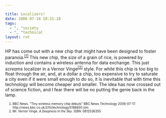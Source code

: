 ```yaml
---

title: Localizers!
date: 2006-07-18 18:31:18
tags:
  - ", "society
  - ", "technical
layout: rut
---
```


HP has come out with a new chip that might have been designed to foster paranoia.<sup><a title="BBC NEWS | Technology | Tiny wireless memory chip debuts" href="http://news.bbc.co.uk/2/hi/technology/5186650.stm">[1]</a></sup>  This new chip, the size of a grain of rice, is powered by induction and contains a wireless antenna for data exchange.  This just <em>screams</em> localizer in a Vernor Vinge<sup><a title="A Deepness in the Sky: A Novel (Zones of Thought) (Mass Market Paperback) " href="http://www.amazon.com/gp/product/0812536355/sr=8-4/qid=1153246853/ref=pd_bbs_4/104-8452981-6293526?ie=UTF8:">[2]</a></sup> style.  For while this chip is too big to float through the air, and, at a dollar a chip, too expensive to try to saturate a city even if it were small enough to do so, it is inevitable that with time this technology will become cheaper and smaller.  The idea has now crossed out of science fiction, and I fear there will be no putting the genie back in the lamp.
<ol><font size="-2">
	<li><font size="-2">BBC News.   "Tiny wireless memory chip debuts" BBC News Technology 2006-07-17.  http://news.bbc.co.uk/2/hi/technology/5186650.stm</font></li>
	<li><font size="-2">Mr. Vernor Vinge.  <em>A Deepness in the Sky</em>.  ISBN: 0812536355</font></li>
</font></ol>

